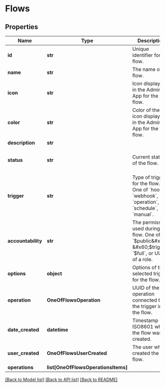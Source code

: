 # Flows

## Properties
Name | Type | Description | Notes
------------ | ------------- | ------------- | -------------
**id** | **str** | Unique identifier for the flow. | [optional] 
**name** | **str** | The name of the flow. | [optional] 
**icon** | **str** | Icon displayed in the Admin App for the flow. | [optional] 
**color** | **str** | Color of the icon displayed in the Admin App for the flow. | [optional] 
**description** | **str** |  | [optional] 
**status** | **str** | Current status of the flow. | [optional] [default to 'active']
**trigger** | **str** | Type of trigger for the flow. One of &#x60;hook&#x60;, &#x60;webhook&#x60;, &#x60;operation&#x60;, &#x60;schedule&#x60;, &#x60;manual&#x60;. | [optional] 
**accountability** | **str** | The permission used during the flow. One of &#x60;$public&#x60;, &#x60;$trigger&#x60;, &#x60;$full&#x60;, or UUID of a role. | [optional] 
**options** | **object** | Options of the selected trigger for the flow. | [optional] 
**operation** | **OneOfFlowsOperation** | UUID of the operation connected to the trigger in the flow. | [optional] 
**date_created** | **datetime** | Timestamp in ISO8601 when the flow was created. | [optional] 
**user_created** | **OneOfFlowsUserCreated** | The user who created the flow. | [optional] 
**operations** | **list[OneOfFlowsOperationsItems]** |  | [optional] 

[[Back to Model list]](../README.md#documentation-for-models) [[Back to API list]](../README.md#documentation-for-api-endpoints) [[Back to README]](../README.md)

